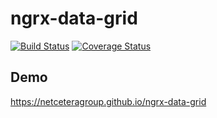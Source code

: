 # ngrx-data-grid

[![Build Status](https://travis-ci.org/netceteragroup/ngrx-data-grid.svg?branch=develop)](https://travis-ci.org/netceteragroup/ngrx-data-grid)
[![Coverage Status](https://coveralls.io/repos/github/netceteragroup/ngrx-data-grid/badge.svg?branch=develop)](https://coveralls.io/github/netceteragroup/ngrx-data-grid?branch=develop)

## Demo
https://netceteragroup.github.io/ngrx-data-grid
